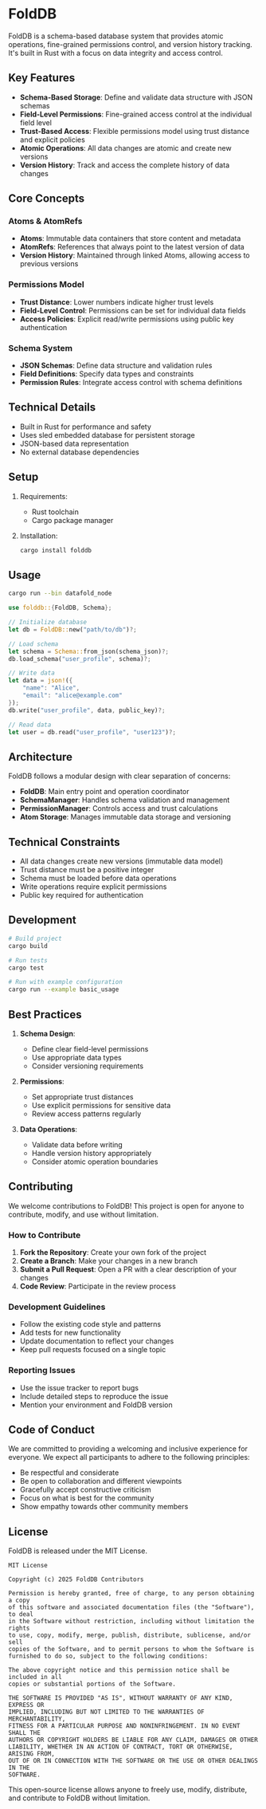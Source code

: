 # FoldDB

FoldDB is a schema-based database system that provides atomic operations, fine-grained permissions control, and version history tracking. It's built in Rust with a focus on data integrity and access control.

## Key Features

- **Schema-Based Storage**: Define and validate data structure with JSON schemas
- **Field-Level Permissions**: Fine-grained access control at the individual field level
- **Trust-Based Access**: Flexible permissions model using trust distance and explicit policies
- **Atomic Operations**: All data changes are atomic and create new versions
- **Version History**: Track and access the complete history of data changes

## Core Concepts

### Atoms & AtomRefs

- **Atoms**: Immutable data containers that store content and metadata
- **AtomRefs**: References that always point to the latest version of data
- **Version History**: Maintained through linked Atoms, allowing access to previous versions

### Permissions Model

- **Trust Distance**: Lower numbers indicate higher trust levels
- **Field-Level Control**: Permissions can be set for individual data fields
- **Access Policies**: Explicit read/write permissions using public key authentication

### Schema System

- **JSON Schemas**: Define data structure and validation rules
- **Field Definitions**: Specify data types and constraints
- **Permission Rules**: Integrate access control with schema definitions

## Technical Details

- Built in Rust for performance and safety
- Uses sled embedded database for persistent storage
- JSON-based data representation
- No external database dependencies

## Setup

1. Requirements:
   - Rust toolchain
   - Cargo package manager

2. Installation:
   ```bash
   cargo install folddb
   ```

## Usage

```bash
cargo run --bin datafold_node
```

```rust
use folddb::{FoldDB, Schema};

// Initialize database
let db = FoldDB::new("path/to/db")?;

// Load schema
let schema = Schema::from_json(schema_json)?;
db.load_schema("user_profile", schema)?;

// Write data
let data = json!({
    "name": "Alice",
    "email": "alice@example.com"
});
db.write("user_profile", data, public_key)?;

// Read data
let user = db.read("user_profile", "user123")?;
```

## Architecture

FoldDB follows a modular design with clear separation of concerns:

- **FoldDB**: Main entry point and operation coordinator
- **SchemaManager**: Handles schema validation and management
- **PermissionManager**: Controls access and trust calculations
- **Atom Storage**: Manages immutable data storage and versioning

## Technical Constraints

- All data changes create new versions (immutable data model)
- Trust distance must be a positive integer
- Schema must be loaded before data operations
- Write operations require explicit permissions
- Public key required for authentication

## Development

```bash
# Build project
cargo build

# Run tests
cargo test

# Run with example configuration
cargo run --example basic_usage
```

## Best Practices

1. **Schema Design**:
   - Define clear field-level permissions
   - Use appropriate data types
   - Consider versioning requirements

2. **Permissions**:
   - Set appropriate trust distances
   - Use explicit permissions for sensitive data
   - Review access patterns regularly

3. **Data Operations**:
   - Validate data before writing
   - Handle version history appropriately
   - Consider atomic operation boundaries

## Contributing

We welcome contributions to FoldDB! This project is open for anyone to contribute, modify, and use without limitation.

### How to Contribute

1. **Fork the Repository**: Create your own fork of the project
2. **Create a Branch**: Make your changes in a new branch
3. **Submit a Pull Request**: Open a PR with a clear description of your changes
4. **Code Review**: Participate in the review process

### Development Guidelines

- Follow the existing code style and patterns
- Add tests for new functionality
- Update documentation to reflect your changes
- Keep pull requests focused on a single topic

### Reporting Issues

- Use the issue tracker to report bugs
- Include detailed steps to reproduce the issue
- Mention your environment and FoldDB version

## Code of Conduct

We are committed to providing a welcoming and inclusive experience for everyone. We expect all participants to adhere to the following principles:

- Be respectful and considerate
- Be open to collaboration and different viewpoints
- Gracefully accept constructive criticism
- Focus on what is best for the community
- Show empathy towards other community members

## License

FoldDB is released under the MIT License.

```
MIT License

Copyright (c) 2025 FoldDB Contributors

Permission is hereby granted, free of charge, to any person obtaining a copy
of this software and associated documentation files (the "Software"), to deal
in the Software without restriction, including without limitation the rights
to use, copy, modify, merge, publish, distribute, sublicense, and/or sell
copies of the Software, and to permit persons to whom the Software is
furnished to do so, subject to the following conditions:

The above copyright notice and this permission notice shall be included in all
copies or substantial portions of the Software.

THE SOFTWARE IS PROVIDED "AS IS", WITHOUT WARRANTY OF ANY KIND, EXPRESS OR
IMPLIED, INCLUDING BUT NOT LIMITED TO THE WARRANTIES OF MERCHANTABILITY,
FITNESS FOR A PARTICULAR PURPOSE AND NONINFRINGEMENT. IN NO EVENT SHALL THE
AUTHORS OR COPYRIGHT HOLDERS BE LIABLE FOR ANY CLAIM, DAMAGES OR OTHER
LIABILITY, WHETHER IN AN ACTION OF CONTRACT, TORT OR OTHERWISE, ARISING FROM,
OUT OF OR IN CONNECTION WITH THE SOFTWARE OR THE USE OR OTHER DEALINGS IN THE
SOFTWARE.
```

This open-source license allows anyone to freely use, modify, distribute, and contribute to FoldDB without limitation.
